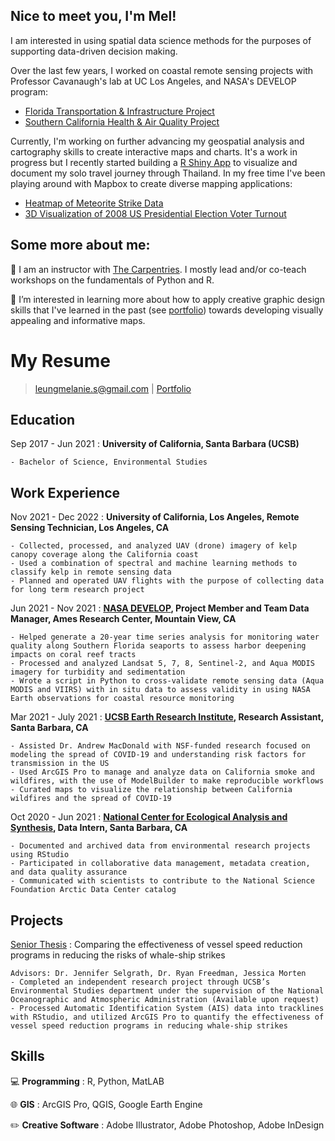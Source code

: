 
## Nice to meet you, I'm Mel! 
I am interested in using spatial data science methods for the purposes of supporting data-driven decision making. 

Over the last few years, I worked on coastal remote sensing projects with Professor Cavanaugh's lab at UC Los Angeles, and NASA's DEVELOP program: 

- [Florida Transportation & Infrastructure Project](https://appliedsciences.nasa.gov/what-we-do/projects/monitoring_water_quality_along_southern_florida_seaports_to_assess_impact_on_coral_reef_tracts_from_harbor_deepening_projects)
- [Southern California Health & Air Quality Project](https://appliedsciences.nasa.gov/what-we-do/projects/using-remote-sensing-detect-frequency-and-drivers-red-tide-blooms-california)
    
Currently, I'm working on further advancing my geospatial analysis and cartography skills to create interactive maps and charts. It's a work in progress but I recently
started building a [R Shiny App](https://melanieleung.shinyapps.io/thailandtrip/) to visualize and document my solo travel journey through Thailand. In my free time I've been playing around with Mapbox to create diverse mapping applications: 
- [Heatmap of Meteorite Strike Data](https://api.mapbox.com/styles/v1/melaniesleung/clfv0189l006m01rpd399qeib.html?title=view&access_token=pk.eyJ1IjoibWVsYW5pZXNsZXVuZyIsImEiOiJjbGZ0YXR2aWMwNTVqM3FxaWxxbDNjd252In0.FaWof3PkPJljwiltrXOYoQ&zoomwheel=true&fresh=true#3.2/40.14/-96.29)
- [3D Visualization of 2008 US Presidential Election Voter Turnout](https://api.mapbox.com/styles/v1/melaniesleung/clfxi8reb000u01mikc5hgxwm.html?title=view&access_token=pk.eyJ1IjoibWVsYW5pZXNsZXVuZyIsImEiOiJjbGZ0YXR2aWMwNTVqM3FxaWxxbDNjd252In0.FaWof3PkPJljwiltrXOYoQ&zoomwheel=true&fresh=true#3.54/36.09/-100.2/330.9/51)

## Some more about me:

:herb: I am an instructor with [The Carpentries](https://carpentries.org/). I mostly lead and/or co-teach workshops on the fundamentals of Python and R.

👯 I’m interested in learning more about how to apply creative graphic design skills that I've learned in the past (see [portfolio](https://melanieleung.wixsite.com/portfolio/projects)) towards developing visually appealing and informative maps.


My Resume
===========

> [leungmelanie.s@gmail.com](mailto:leungmelanie.s@gmail.com) |
> [Portfolio](https://melanieleung.wixsite.com/portfolio) 

Education
---------

Sep 2017 - Jun 2021
:   **University of California, Santa Barbara (UCSB)**

    - Bachelor of Science, Environmental Studies

Work Experience
---------------
Nov 2021 - Dec 2022
:   **University of California, Los Angeles, Remote Sensing Technician, Los Angeles, CA**

    - Collected, processed, and analyzed UAV (drone) imagery of kelp canopy coverage along the California coast
    - Used a combination of spectral and machine learning methods to classify kelp in remote sensing data
    - Planned and operated UAV flights with the purpose of collecting data for long term research project
    
Jun 2021 - Nov 2021
:   **[NASA DEVELOP](https://develop.larc.nasa.gov/), Project Member and Team Data Manager, Ames Research Center, Mountain View, CA**

    - Helped generate a 20-year time series analysis for monitoring water quality along Southern Florida seaports to assess harbor deepening impacts on coral reef tracts
    - Processed and analyzed Landsat 5, 7, 8, Sentinel-2, and Aqua MODIS imagery for turbidity and sedimentation
    - Wrote a script in Python to cross-validate remote sensing data (Aqua MODIS and VIIRS) with in situ data to assess validity in using NASA Earth observations for coastal resource monitoring

Mar 2021 - July 2021
:   **[UCSB Earth Research Institute](https://www.eri.ucsb.edu/), Research Assistant, Santa Barbara, CA**

    - Assisted Dr. Andrew MacDonald with NSF-funded research focused on modeling the spread of COVID-19 and understanding risk factors for transmission in the US
    - Used ArcGIS Pro to manage and analyze data on California smoke and wildfires, with the use of ModelBuilder to make reproducible workflows
    - Curated maps to visualize the relationship between California wildfires and the spread of COVID-19
    
Oct 2020 - Jun 2021
:   **[National Center for Ecological Analysis and Synthesis](https://www.nceas.ucsb.edu/arctic-data-center), Data Intern, Santa Barbara, CA**

    - Documented and archived data from environmental research projects using RStudio
    - Participated in collaborative data management, metadata creation, and data quality assurance
    - Communicated with scientists to contribute to the National Science Foundation Arctic Data Center catalog

Projects
-----------------

[Senior Thesis](https://storymaps.arcgis.com/stories/f0d58d21daba467baf4ded74c31c767f)
:   Comparing the effectiveness of vessel speed reduction programs in reducing the risks of whale-ship strikes

    Advisors: Dr. Jennifer Selgrath, Dr. Ryan Freedman, Jessica Morten
    - Completed an independent research project through UCSB’s Environmental Studies department under the supervision of the National Oceanographic and Atmospheric Administration (Available upon request)
    - Processed Automatic Identification System (AIS) data into tracklines with RStudio, and utilized ArcGIS Pro to quantify the effectiveness of vessel speed reduction programs in reducing whale-ship strikes


Skills
------

:computer: **Programming**
:   R, Python, MatLAB

:globe_with_meridians: **GIS**
:   ArcGIS Pro, QGIS, Google Earth Engine

:pencil2: **Creative Software**
:   Adobe Illustrator, Adobe Photoshop, Adobe InDesign

